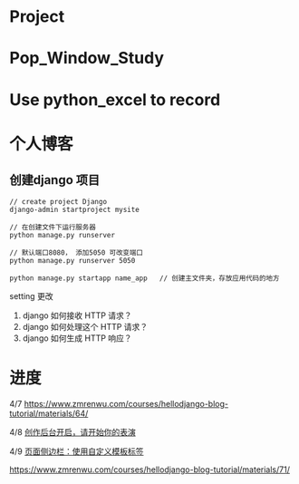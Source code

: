 # Project

# Pop_Window_Study



# Use python_excel to record



# 个人博客

##  创建django 项目

```
// create project Django
django-admin startproject mysite 

// 在创建文件下运行服务器
python manage.py runserver

// 默认端口8080， 添加5050 可改变端口
python manage.py runserver 5050

python manage.py startapp name_app   // 创建主文件夹，存放应用代码的地方
```

setting 更改

1. django 如何接收 HTTP 请求？
2. django 如何处理这个 HTTP 请求？
3. django 如何生成 HTTP 响应？



#  进度

4/7  https://www.zmrenwu.com/courses/hellodjango-blog-tutorial/materials/64/

4/8 [创作后台开启，请开始你的表演](https://www.zmrenwu.com/courses/hellodjango-blog-tutorial/materials/65/)

4/9 [页面侧边栏：使用自定义模板标签](https://www.zmrenwu.com/courses/hellodjango-blog-tutorial/materials/70/)

https://www.zmrenwu.com/courses/hellodjango-blog-tutorial/materials/71/